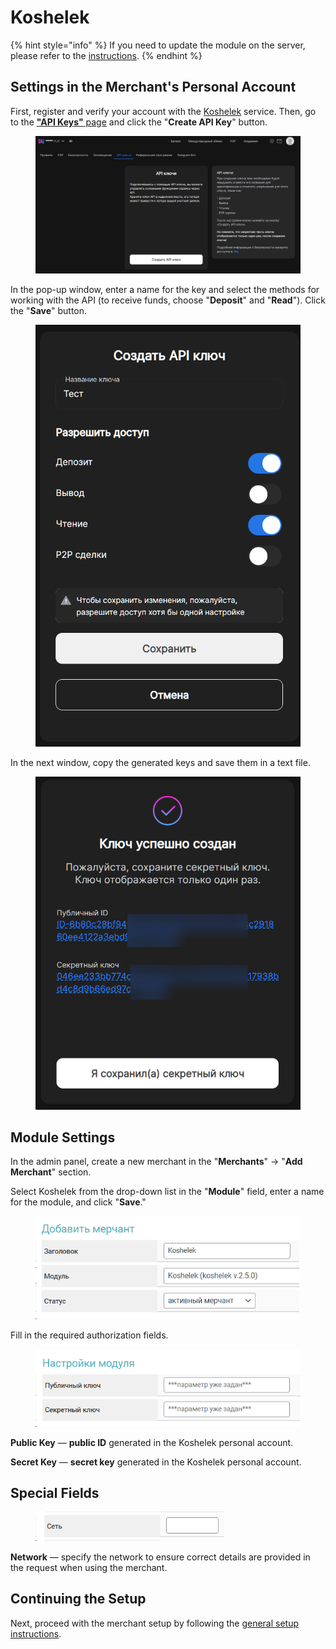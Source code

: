 # Koshelek

{% hint style="info" %}
If you need to update the module on the server, please refer to the [instructions](https://premium.gitbook.io/main/en/basic-settings/faq/updating-script-files-on-the-server/how-to-update-files-on-the-server#merchant-and-auto-payout-modules).
{% endhint %}

## Settings in the Merchant's Personal Account

First, register and verify your account with the [Koshelek](https://koshelek.ru/) service. Then, go to the [**"API Keys"** page](https://koshelek.ru/account/keysApi) and click the "**Create API Key**" button.

<figure><img src="../../../.gitbook/assets/image (1757)_eng.png" alt=""><figcaption></figcaption></figure>

In the pop-up window, enter a name for the key and select the methods for working with the API (to receive funds, choose "**Deposit**" and "**Read**"). Click the "**Save**" button.

<figure><img src="../../../.gitbook/assets/image (1759)_eng.png" alt="" width="464"><figcaption></figcaption></figure>

In the next window, copy the generated keys and save them in a text file.

<figure><img src="../../../.gitbook/assets/image (1760)_eng.png" alt="" width="474"><figcaption></figcaption></figure>

## Module Settings

In the admin panel, create a new merchant in the "**Merchants**" -> "**Add Merchant**" section.

Select Koshelek from the drop-down list in the "**Module**" field, enter a name for the module, and click "**Save**."

<figure><img src="../../../.gitbook/assets/image (1749)_eng.png" alt="" width="422"><figcaption></figcaption></figure>

Fill in the required authorization fields.

<figure><img src="../../../.gitbook/assets/image (1751)_eng.png" alt="" width="426"><figcaption></figcaption></figure>

**Public Key** — **public ID** generated in the Koshelek personal account.

**Secret Key** — **secret key** generated in the Koshelek personal account.

## Special Fields

<figure><img src="../../../.gitbook/assets/image (1752)_eng.png" alt="" width="302"><figcaption></figcaption></figure>

**Network** — specify the network to ensure correct details are provided in the request when using the merchant.

## Continuing the Setup

Next, proceed with the merchant setup by following the [general setup instructions](https://premium.gitbook.io/main/en/basic-settings/merchants-and-auto-payments/merchants/general-merchant-settings).